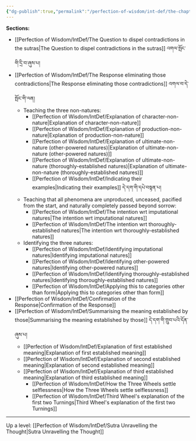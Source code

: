 ```yaml
---
{"dg-publish":true,"permalink":"/perfection-of-wisdom/int-def/the-chapter-of-paramarthasamudgata-s-question-and-answer/"}
---
```


**Sections:**
- [[Perfection of Wisdom/IntDef/The Question to dispel contradictions in the sutras\|The Question to dispel contradictions in the sutras]] འགལ་སྤོང་གི་དྲི་བ་ཞུས་པ།
- [[Perfection of Wisdom/IntDef/The Response eliminating those contradictions\|The Response eliminating those contradictions]] འགལ་བ་དེ་སྤོང་གི་ལན།
	- Teaching the three non-natures:
		- [[Perfection of Wisdom/IntDef/Explanation of character-non-nature\|Explanation of character-non-nature]]
		- [[Perfection of Wisdom/IntDef/Explanation of production-non-nature\|Explanation of production-non-nature]]
		- [[Perfection of Wisdom/IntDef/Explanation of ultimate-non-nature (other-powered natures)\|Explanation of ultimate-non-nature (other-powered natures)]]
		- [[Perfection of Wisdom/IntDef/Explanation of ultimate-non-nature (thoroughly-established natures)\|Explanation of ultimate-non-nature (thoroughly-established natures)]]
		- [[Perfection of Wisdom/IntDef/Indicating their examples\|Indicating their examples]] དེ་དག་གི་དཔེ་བསྟན་པ།
	- Teaching that all phenomena are unproduced, unceased, pacified from the start, and naturally completely passed beyond sorrow:
		- [[Perfection of Wisdom/IntDef/The intention wrt imputational natures\|The intention wrt imputational natures]]
		- [[Perfection of Wisdom/IntDef/The intention wrt thoroughly-established natures\|The intention wrt thoroughly-established natures]]
	- Identifying the three natures:
		- [[Perfection of Wisdom/IntDef/Identifying imputational natures\|Identifying imputational natures]]
		- [[Perfection of Wisdom/IntDef/Identifying other-powered natures\|Identifying other-powered natures]]
		- [[Perfection of Wisdom/IntDef/Identifying thoroughly-established natures\|Identifying thoroughly-established natures]]
		- [[Perfection of Wisdom/IntDef/Applying this to categories other than form\|Applying this to categories other than form]]
- [[Perfection of Wisdom/IntDef/Confirmation of the Response\|Confirmation of the Response]]
- [[Perfection of Wisdom/IntDef/Summarising the meaning established by those\|Summarising the meaning established by those]] དེ་དག་གི་གྲུབ་པའི་དོན་ཞུས་པ།
	- [[Perfection of Wisdom/IntDef/Explanation of first established meaning\|Explanation of first established meaning]]
	- [[Perfection of Wisdom/IntDef/Explanation of second established meaning\|Explanation of second established meaning]]
	- [[Perfection of Wisdom/IntDef/Explanation of third established meaning\|Explanation of third established meaning]]
		- [[Perfection of Wisdom/IntDef/How the Three Wheels settle selflessness\|How the Three Wheels settle selflessness]]
		- [[Perfection of Wisdom/IntDef/Third Wheel's explanation of the first two Turnings\|Third Wheel's explanation of the first two Turnings]]


---
Up a level: [[Perfection of Wisdom/IntDef/Sutra Unravelling the Thought\|Sutra Unravelling the Thought]]